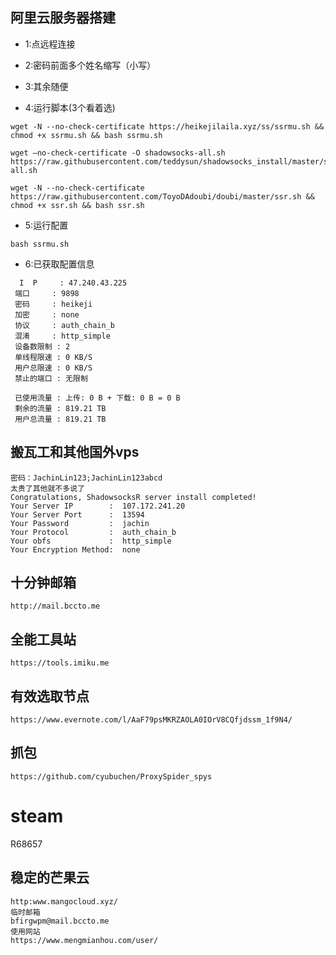 ## 阿里云服务器搭建

* 1:点远程连接

* 2:密码前面多个姓名缩写（小写）

* 3:其余随便

* 4:运行脚本(3个看着选)
```
wget -N --no-check-certificate https://heikejilaila.xyz/ss/ssrmu.sh && chmod +x ssrmu.sh && bash ssrmu.sh
```

```
wget –no-check-certificate -O shadowsocks-all.sh https://raw.githubusercontent.com/teddysun/shadowsocks_install/master/shadowsocks-all.sh

```
```
wget -N --no-check-certificate https://raw.githubusercontent.com/ToyoDAdoubi/doubi/master/ssr.sh && chmod +x ssr.sh && bash ssr.sh
```
* 5:运行配置
```
bash ssrmu.sh
```
* 6:已获取配置信息
  
```
  I  P     : 47.240.43.225
 端口     : 9898
 密码     : heikeji
 加密     : none
 协议     : auth_chain_b
 混淆     : http_simple
 设备数限制 : 2
 单线程限速 : 0 KB/S
 用户总限速 : 0 KB/S
 禁止的端口 : 无限制 

 已使用流量 : 上传: 0 B + 下载: 0 B = 0 B
 剩余的流量 : 819.21 TB 
 用户总流量 : 819.21 TB 
```

## 搬瓦工和其他国外vps

```
密码：JachinLin123;JachinLin123abcd
太贵了其他就不多说了
Congratulations, ShadowsocksR server install completed!
Your Server IP        :  107.172.241.20 
Your Server Port      :  13594 
Your Password         :  jachin 
Your Protocol         :  auth_chain_b 
Your obfs             :  http_simple 
Your Encryption Method:  none
```

## 十分钟邮箱

```
http://mail.bccto.me
```

## 全能工具站

```
https://tools.imiku.me

```

## 有效选取节点

```
https://www.evernote.com/l/AaF79psMKRZAOLA0IOrV8CQfjdssm_1f9N4/
```

## 抓包
```
https://github.com/cyubuchen/ProxySpider_spys
```
# steam
R68657

## 稳定的芒果云
```
http:www.mangocloud.xyz/
临时邮箱
bfirgwpm@mail.bccto.me
使用网站
https://www.mengmianhou.com/user/

```